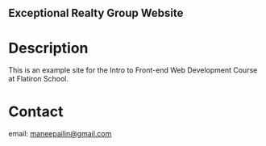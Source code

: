 Exceptional Realty Group Website
---

# Description

This is an example site for the Intro to Front-end Web Development Course at Flatiron School.

# Contact

email: maneepailin@gmail.com
